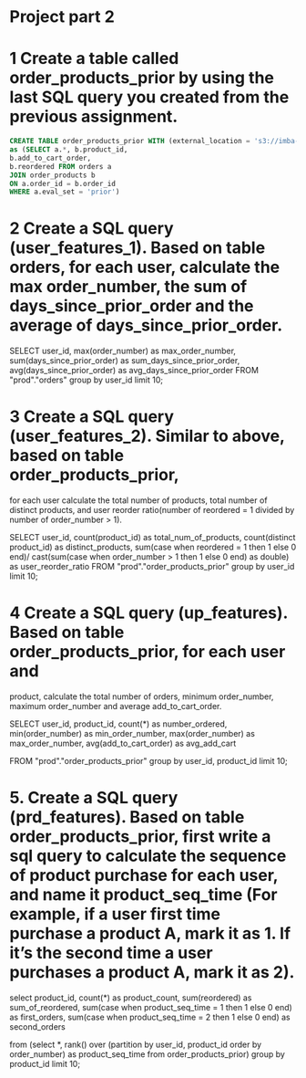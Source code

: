 # **Project part 2**

# 1 Create a table called order_products_prior by using the last SQL query you created from the previous assignment. 

```sql
CREATE TABLE order_products_prior WITH (external_location = 's3://imba-kevin0019/features/order_products_prior/', format = 'parquet')
as (SELECT a.*, b.product_id,
b.add_to_cart_order,
b.reordered FROM orders a
JOIN order_products b
ON a.order_id = b.order_id
WHERE a.eval_set = 'prior')
```

# 2 Create a SQL query (user_features_1). Based on table orders, for each user, calculate the max order_number, the sum of days_since_prior_order and the average of days_since_prior_order.

SELECT user_id,
    max(order_number) as max_order_number,
    sum(days_since_prior_order) as sum_days_since_prior_order,
    avg(days_since_prior_order) as avg_days_since_prior_order
FROM "prod"."orders" 
group by user_id
limit 10;


# 3 Create a SQL query (user_features_2). Similar to above, based on table order_products_prior,
for each user calculate the total number of products, total number of distinct products, and user
reorder ratio(number of reordered = 1 divided by number of order_number > 1).


SELECT user_id,
    count(product_id) as total_num_of_products,
    count(distinct product_id) as distinct_products,
    sum(case when reordered = 1 then 1 else 0 end)/
    cast(sum(case when order_number > 1 then 1 else 0 end) as double) as user_reorder_ratio
FROM "prod"."order_products_prior"
group by user_id
limit 10;


# 4 Create a SQL query (up_features). Based on table order_products_prior, for each user and
product, calculate the total number of orders, minimum order_number, maximum
order_number and average add_to_cart_order.

SELECT user_id,
    product_id,
    count(*) as number_ordered, 
    min(order_number) as min_order_number,
    max(order_number) as max_order_number,
    avg(add_to_cart_order) as avg_add_cart
    
FROM "prod"."order_products_prior"
group by user_id, product_id
limit 10;





# 5. Create a SQL query (prd_features). Based on table order_products_prior, first write a sql query to calculate the sequence of product purchase for each user, and name it product_seq_time (For example, if a user first time purchase a product A, mark it as 1. If it’s the second time a user purchases a product A, mark it as 2).



select 
    product_id,
    count(*) as product_count,
    sum(reordered) as sum_of_reordered,
    sum(case when product_seq_time = 1 then 1 else 0 end) as first_orders,
    sum(case when product_seq_time = 2 then 1 else 0 end) as second_orders

from 
(select *, 
    rank() over (partition by user_id, product_id
                order by order_number) as product_seq_time
from order_products_prior)
group by product_id
limit 10;






